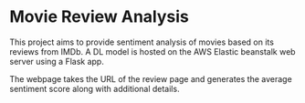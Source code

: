 # Movie Review Analysis
This project aims to provide sentiment analysis of movies based on its reviews from IMDb. A DL model is hosted on the AWS Elastic beanstalk web server using a Flask app. 

The webpage takes the URL of the review page and generates the average sentiment score along with additional details.
 
